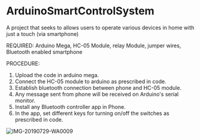 # ArduinoSmartControlSystem
A project that seeks to allows users to operate various devices in home with just a touch (via smartphone)


REQUIRED:
Arduino Mega, HC-05 Module, relay Module, jumper wires, Bluetooth enabled smartphone

PROCEDURE:
1) Upload the code in arduino mega.
2) Connect the HC-05 module to arduino as prescribed in code.
3) Establish bluetooth connection between phone and HC-05 module.
4) Any message sent from phone will be received on Arduino's serial monitor.
5) Install any Bluetooth controller app in Phone.
6) In the app, set different keys for turning on/off the switches as prescribed in code.

![IMG-20190729-WA0009](https://user-images.githubusercontent.com/44753624/171931797-55762aa4-c658-4274-9532-653749b1cd74.jpg)
